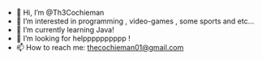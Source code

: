 - 👋 Hi, I’m @Th3Cochieman
- 👀 I’m interested in programming , video-games , some sports and etc...
- 🌱 I’m currently learning Java!
- 💞️ I’m looking for helpppppppppp !
- 📫 How to reach me: thecochieman01@gmail.com

<!---
Th3Cochieman/Th3Cochieman is a ✨ special ✨ repository because its `README.md` (this file) appears on your GitHub profile.
You can click the Preview link to take a look at your changes.
--->
